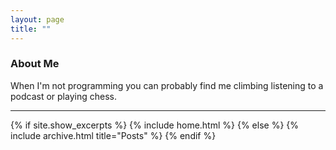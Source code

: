```yaml
---
layout: page
title: ""
---
```


### About Me
When I'm not programming you can probably find me climbing listening to a podcast or playing chess.

---

{% if site.show_excerpts %}
  {% include home.html %}
{% else %}
  {% include archive.html title="Posts" %}
{% endif %}

